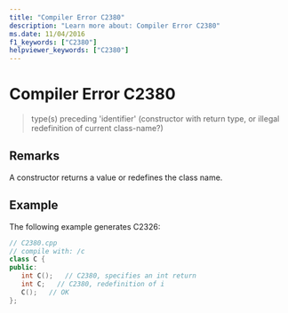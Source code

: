 ```yaml
---
title: "Compiler Error C2380"
description: "Learn more about: Compiler Error C2380"
ms.date: 11/04/2016
f1_keywords: ["C2380"]
helpviewer_keywords: ["C2380"]
---
```

# Compiler Error C2380

> type(s) preceding 'identifier' (constructor with return type, or illegal redefinition of current class-name?)

## Remarks

A constructor returns a value or redefines the class name.

## Example

The following example generates C2326:

```cpp
// C2380.cpp
// compile with: /c
class C {
public:
   int C();   // C2380, specifies an int return
   int C;   // C2380, redefinition of i
   C();   // OK
};
```
